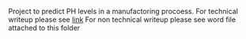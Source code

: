 Project to predict PH levels in a manufactoring procoess.  For technical writeup please see [link](https://rpubs.com/justin_herman_42/497179)
For non technical writeup please see word file attached to this folder
